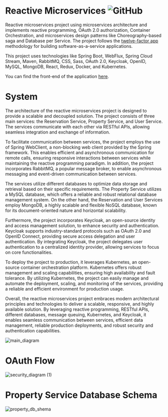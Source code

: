 
# Reactive Microservices <img alt="GitHub" src="https://img.shields.io/github/license/nickPaterakis/Booking-Microservices">

Reactive microservices project using microservices architecture and implements reactive programming, OAuth 2.0 authorization, Container Orchestration, and microservices design patterns like Choreography-based saga and Database per Service. The project follows the  <a href="https://12factor.net/"> twelve-factor app </a> methodology for building software-as-a-service applications.

This project uses technologies like Spring Boot, WebFlux, Spring Cloud Stream, Maven, RabbitMQ, CSS, Sass, OAuth 2.0, Keycloak, OpenID, MySQL, MongoDB, React, Redux, Docker, and Kubernetes.

You can find the front-end of the application [here](https://github.com/nickPaterakis/booking-web-app).

# System

The architecture of the reactive microservices project is designed to provide a scalable and decoupled solution. The project consists of three main services: the Reservation Service, Property Service, and User Service. The services communicate with each other via RESTful APIs, allowing seamless integration and exchange of information.

To facilitate communication between services, the project employs the use of Spring WebClient, a non-blocking web client provided by the Spring framework. This enables efficient and asynchronous communication for remote calls, ensuring responsive interactions between services while maintaining the reactive programming paradigm. In addition, the project incorporates RabbitMQ, a popular message broker, to enable asynchronous messaging and event-driven communication between services.

The services utilize different databases to optimize data storage and retrieval based on their specific requirements. The Property Service utilizes a MySQL database, which offers a reliable and robust relational database management system. On the other hand, the Reservation and User Services employ MongoDB, a highly scalable and flexible NoSQL database, known for its document-oriented nature and horizontal scalability.

Furthermore, the project incorporates Keycloak, an open-source identity and access management solution, to enhance security and authentication. Keycloak supports industry-standard protocols such as OAuth 2.0 and OpenID Connect, providing secure access delegation and user authentication. By integrating Keycloak, the project delegates user authentication to a centralized identity provider, allowing services to focus on core functionalities.

To deploy the project to production, it leverages Kubernetes, an open-source container orchestration platform. Kubernetes offers robust management and scaling capabilities, ensuring high availability and fault tolerance. By utilizing Kubernetes, the project can easily manage and automate the deployment, scaling, and monitoring of the services, providing a reliable and efficient environment for production usage.

Overall, the reactive microservices project embraces modern architectural principles and technologies to deliver a scalable, responsive, and highly available solution. By leveraging reactive programming, RESTful APIs, different databases, message queuing, Kubernetes, and Keycloak, it enables seamless communication between services, efficient data management, reliable production deployments, and robust security and authentication capabilities.

![main_diagram](https://user-images.githubusercontent.com/36018286/191720154-950952c5-76fe-44d0-a6ea-4a1be88355e1.png)

# OAuth Flow

![security_diagram (1)](https://user-images.githubusercontent.com/36018286/160458106-663d38c9-070f-43f8-94bf-a6be0a327b9d.png)

# Property Service Database Schema

![property_db_shema](https://user-images.githubusercontent.com/36018286/128721034-60c23a0a-9003-44aa-8afd-cfd7f5f94c38.png)
